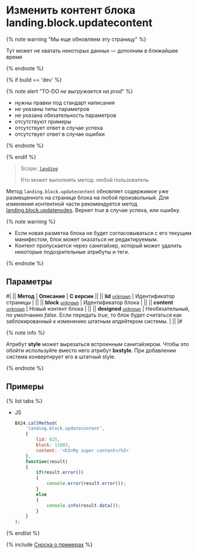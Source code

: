 # Изменить контент блока landing.block.updatecontent

{% note warning "Мы еще обновляем эту страницу" %}

Тут может не хватать некоторых данных — дополним в ближайшее время

{% endnote %}

{% if build == 'dev' %}

{% note alert "TO-DO _не выгружается на prod_" %}

- нужны правки под стандарт написания
- не указаны типы параметров
- не указана обязательность параметров
- отсутствуют примеры
- отсутствует ответ в случае успеха
- отсутствует ответ в случае ошибки

{% endnote %}

{% endif %}

> Scope: [`landing`](../../../scopes/permissions.md)
>
> Кто может выполнять метод: любой пользователь

Метод `landing.block.updatecontent` обновляет содержимое уже размещенного на странице блока на любой произвольный. Для изменения контентной части рекомендуется метод [landing.block.updatenodes](./landing-block-update-nodes.md). Вернет _true_ в случае успеха, или ошибку.

{% note warning %}

- Если новая разметка блока не будет согласовываться с его текущим манифестом, блок может оказаться не редактируемым.
- Контент пропускается через санитайзер, который может удалить некоторые подозрительные атрибуты и теги.

{% endnote %}

## Параметры

#|
|| **Метод** | **Описание** | **С версии** ||
|| **lid**
[`unknown`](../../../data-types.md) | Идентификатор страницы | ||
|| **block**
[`unknown`](../../../data-types.md) | Идентификатор блока | ||
|| **content**
[`unknown`](../../../data-types.md) | Новый контент блока | ||
|| **designed**
[`unknown`](../../../data-types.md) | Необязательный, по умолчанию _false_. Если передать _true_, то блок будет считаться как заблокированный к изменению штатным апдейтером системы. | ||
|#

{% note info %}

Атрибут **style** может вырезаться встроенным санитайзером. Чтобы это обойти используйте вместо него атрибут **bxstyle**. При добавлении система конвертирует его в штатный style.

{% endnote %}

## Примеры

{% list tabs %}

- JS

    ```js
    BX24.callMethod(
        'landing.block.updatecontent',
        {
            lid: 625,
            block: 11883,
            content: '<h3>My super content</h3>'
        },
        function(result)
        {
            if(result.error())
            {
                console.error(result.error());
            }
            else
            {
                console.info(result.data());
            }
        }
    );
    ```

{% endlist %}

{% include [Сноска о примерах](../../../../_includes/examples.md) %}